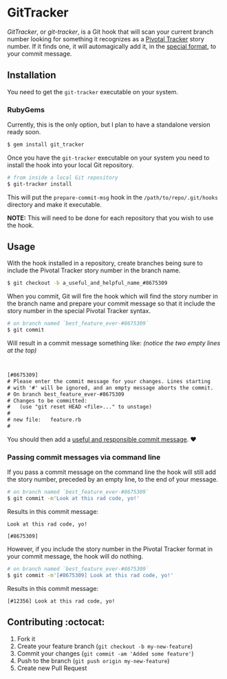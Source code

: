 # GitTracker

*GitTracker*, or *git-tracker*, is a Git hook that will scan your current
branch number looking for something it recognizes as a [Pivotal Tracker][pt]
story number. If it finds one, it will automagically add it, in the [special
format][pt-format], to your commit message.

## Installation

You need to get the `git-tracker` executable on your system.

### RubyGems

Currently, this is the only option, but I plan to have a standalone version
ready soon.

```bash
$ gem install git_tracker
```

Once you have the `git-tracker` executable on your system you need to install
the hook into your local Git repository.

```bash
# from inside a local Git repository
$ git-tracker install
```

This will put the `prepare-commit-msg` hook in the `/path/to/repo/.git/hooks`
directory and make it executable.

**NOTE:** This will need to be done for each repository that you wish to use
the hook.

## Usage

With the hook installed in a repository, create branches being sure to include
the Pivotal Tracker story number in the branch name.

```bash
$ git checkout -b a_useful_and_helpful_name_#8675309
```

When you commit, Git will fire the hook which will find the story number in the
branch name and prepare your commit message so that it include the story number
in the special Pivotal Tracker syntax.

```bash
# on branch named `best_feature_ever-#8675309`
$ git commit
```

Will result in a commit message something like: *(notice the two empty lines at
the top)*

```diff


[#8675309]
# Please enter the commit message for your changes. Lines starting
# with '#' will be ignored, and an empty message aborts the commit.
# On branch best_feature_ever-#8675309
# Changes to be committed:
#   (use "git reset HEAD <file>..." to unstage)
#
# new file:   feature.rb
#

```

You should then add a [useful and responsible commit message][tpope]. :heart:

### Passing commit messages via command line

If you pass a commit message on the command line the hook will still add the
story number, preceded by an empty line, to the end of your message.

```bash
# on branch named `best_feature_ever-#8675309`
$ git commit -m'Look at this rad code, yo!'
```

Results in this commit message:

```
Look at this rad code, yo!

[#8675309]
```

However, if you include the story number in the Pivotal Tracker format in your
commit message, the hook will do nothing.

```bash
# on branch named `best_feature_ever-#8675309`
$ git commit -m'[#8675309] Look at this rad code, yo!'
```

Results in this commit message:


```
[#12356] Look at this rad code, yo!
```

## Contributing :octocat:

1. Fork it
2. Create your feature branch (`git checkout -b my-new-feature`)
3. Commit your changes (`git commit -am 'Added some feature'`)
4. Push to the branch (`git push origin my-new-feature`)
5. Create new Pull Request


[pt]: https://www.pivotaltracker.com/
[pt-format]: https://www.pivotaltracker.com/help/api?version=v3#scm_post_commit_message_syntax
[tpope]: http://tbaggery.com/2008/04/19/a-note-about-git-commit-messages.html

